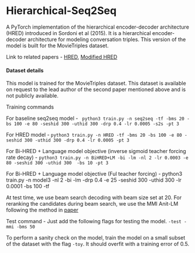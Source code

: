 # Hierarchical-Seq2Seq
A PyTorch implementation of the hierarchical encoder-decoder architecture (HRED) introduced in Sordoni et al (2015). It is a hierarchical encoder-decoder architecture for modeling conversation triples. This version of the model is built for the MovieTriples dataset.

Link to related papers - <a href='https://arxiv.org/abs/1507.02221'> HRED</a>, <a href='https://arxiv.org/pdf/1507.04808.pdf'> Modified HRED</a>

<h4> Dataset details </h4>
This model is trained for the MovieTriples dataset. This dataset is available on request to the lead author of the second paper mentioned above and is not publicly available. 

Training commands 

For baseline seq2seq model - ` python3 train.py -n seq2seq -tf -bms 20 -bs 100 -e 80 -seshid 300 -uthid 300 -drp 0.4 -lr 0.0005 -s2s -pt 3`

For HRED model - `python3 train.py -n HRED -tf -bms 20 -bs 100 -e 80 -seshid 300 -uthid 300 -drp 0.4 -lr 0.0005 -pt 3`

For Bi-HRED + Language model objective (inverse sigmoid teacher forcing rate decay) - `python3 train.py -n BiHRED+LM -bi -lm -nl 2 -lr 0.0003 -e 80 -seshid 300 -uthid 300  -bs 10 -pt 3`

For Bi-HRED + Language model objective (Ful teacher forcing) - python3 train.py -n model3 -nl 2 -bi -lm -drp 0.4 -e 25 -seshid 300 -uthid 300 -lr 0.0001 -bs 100 -tf

At test time, we use beam search decoding with beam size set at 20. For reranking the candidates during beam search, we use the MMI Anit-LM following the method in <a href='https://arxiv.org/pdf/1510.03055.pdf'> paper </a>

Test command - Just add the following flags for testing the model. `-test -mmi -bms 50`

To perform a sanity check on the model, train the model on a small subset of the dataset with the flag `-toy`. It should overfit with a training error of 0.5.
